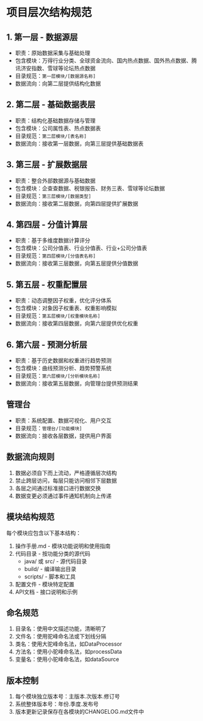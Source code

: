 # 项目层次结构规范

## 1. 第一层 - 数据源层
- 职责：原始数据采集与基础处理
- 包含模块：万得行业分类、全球资金流向、国内热点数据、国外热点数据、腾讯济安指数、雪球等论坛热点数据
- 目录规范：`第一层模块/[数据源名称]`
- 数据流向：向第二层提供结构化数据

## 2. 第二层 - 基础数据表层
- 职责：结构化基础数据存储与管理
- 包含模块：公司属性表、热点数据表
- 目录规范：`第二层模块/[表名称]`
- 数据流向：接收第一层数据，向第三层提供基础数据表

## 3. 第三层 - 扩展数据层
- 职责：整合外部数据源与基础数据
- 包含模块：企查查数据、税银报告、财务三表、雪球等论坛数据
- 目录规范：`第三层模块/[数据类型]`
- 数据流向：接收第二层数据，向第四层提供扩展数据

## 4. 第四层 - 分值计算层
- 职责：基于多维度数据计算评分
- 包含模块：公司分值表、行业分值表、行业+公司分值表
- 目录规范：`第四层模块/[分值表名称]`
- 数据流向：接收第三层数据，向第五层提供分值数据

## 5. 第五层 - 权重配置层
- 职责：动态调整因子权重，优化评分体系
- 包含模块：对象因子权重表、权重影响模拟
- 目录规范：`第五层模块/[权重模块名称]`
- 数据流向：接收第四层数据，向第六层提供优化权重

## 6. 第六层 - 预测分析层
- 职责：基于历史数据和权重进行趋势预测
- 包含模块：曲线预测分析、趋势预警系统
- 目录规范：`第六层模块/[分析模块名称]`
- 数据流向：接收第五层数据，向管理台提供预测结果

## 管理台
- 职责：系统配置、数据可视化、用户交互
- 目录规范：`管理台/[功能模块]`
- 数据流向：接收各层数据，提供用户界面

## 数据流向规则
1. 数据必须自下而上流动，严格遵循层次结构
2. 禁止跨层访问，每层只能访问相邻下层数据
3. 各层之间通过标准接口进行数据交换
4. 数据变更必须通过事件通知机制向上传递

## 模块结构规范
每个模块应包含以下基本结构：
1. 操作手册.md - 模块功能说明和使用指南
2. 代码目录 - 按功能分类的源代码
   - java/ 或 src/ - 源代码目录
   - build/ - 编译输出目录
   - scripts/ - 脚本和工具
3. 配置文件 - 模块特定配置
4. API文档 - 接口说明和示例

## 命名规范
1. 目录名：使用中文描述功能，清晰明了
2. 文件名：使用驼峰命名法或下划线分隔
3. 类名：使用大驼峰命名法，如DataProcessor
4. 方法名：使用小驼峰命名法，如processData
5. 变量名：使用小驼峰命名法，如dataSource

## 版本控制
1. 每个模块独立版本号：主版本.次版本.修订号
2. 系统整体版本号：年份.季度.发布号
3. 版本更新记录保存在各模块的CHANGELOG.md文件中